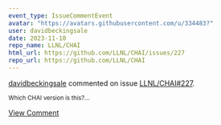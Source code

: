 ```yaml
---
event_type: IssueCommentEvent
avatar: "https://avatars.githubusercontent.com/u/334483?"
user: davidbeckingsale
date: 2023-11-10
repo_name: LLNL/CHAI
html_url: https://github.com/LLNL/CHAI/issues/227
repo_url: https://github.com/LLNL/CHAI
---
```


<a href='https://github.com/davidbeckingsale' target='_blank'>davidbeckingsale</a> commented on issue <a href='https://github.com/LLNL/CHAI/issues/227' target='_blank'>LLNL/CHAI#227</a>.

<small>Which CHAI version is this?...</small>

<a href='https://github.com/LLNL/CHAI/issues/227' target='_blank'>View Comment</a>